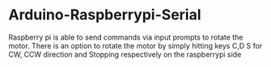 # Arduino-Raspberrypi-Serial
Raspberry pi is able to send commands via input prompts to rotate the motor. There is an option to rotate the motor by simply hitting keys C,D S for CW, CCW direction and Stopping respectively on the raspberrypi side
